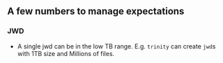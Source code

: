 ## A few numbers to manage expectations

### JWD

* A single jwd can be in the low TB range. E.g. `trinity` can create `jwd`s with 1TB size and Millions of files.


